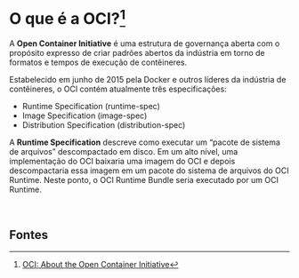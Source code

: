 # O que é a OCI?[^1]

A **Open Container Initiative** é uma estrutura de governança aberta com o propósito expresso de criar padrões abertos da indústria em torno de formatos e tempos de execução de contêineres.

Estabelecido em junho de 2015 pela Docker e outros líderes da indústria de contêineres, o OCI contém atualmente três especificações: 

- Runtime Specification (runtime-spec)
- Image Specification (image-spec)
- Distribution Specification (distribution-spec)


A **Runtime Specification** descreve como executar um “pacote de sistema de arquivos” descompactado em disco. Em um alto nível, uma implementação do OCI baixaria uma imagem do OCI e depois descompactaria essa imagem em um pacote do sistema de arquivos do OCI Runtime. Neste ponto, o OCI Runtime Bundle seria executado por um OCI Runtime.

<br>

## Fontes
[^1]: [OCI: About the Open Container Initiative](https://opencontainers.org/about/overview/)
